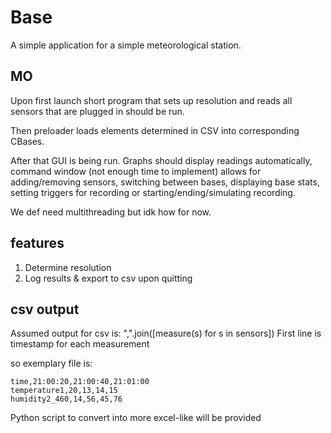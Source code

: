 # Base
A simple application for a simple meteorological station.

## MO
Upon first launch short program that sets up resolution and reads all sensors that are plugged in should be run.

Then preloader loads elements determined in CSV into corresponding CBases.

After that GUI is being run. Graphs should display readings automatically, command window (not enough time to implement) allows for adding/removing sensors, switching between bases, displaying base stats, setting triggers for recording or starting/ending/simulating recording.

We def need multithreading but idk how for now.
## features

1. Determine resolution
2. Log results & export to csv upon quitting
## csv output

Assumed output for csv is:
	",".join([measure(s) for s in sensors])
First line is timestamp for each measurement

so exemplary file is:
```csv
time,21:00:20,21:00:40,21:01:00
temperature1,20,13,14,15
humidity2_460,14,56,45,76
```

Python script to convert into more excel-like will be provided